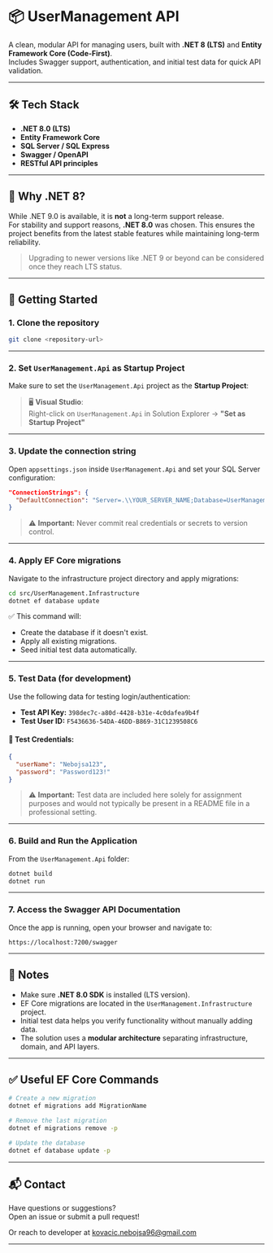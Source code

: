# 📦 UserManagement API

A clean, modular API for managing users, built with **.NET 8 (LTS)** and **Entity Framework Core (Code-First)**.  
Includes Swagger support, authentication, and initial test data for quick API validation.

---

## 🛠️ Tech Stack

- **.NET 8.0 (LTS)**
- **Entity Framework Core**
- **SQL Server / SQL Express**
- **Swagger / OpenAPI**
- **RESTful API principles**

---

## 📌 Why .NET 8?

While .NET 9.0 is available, it is **not** a long-term support release.  
For stability and support reasons, **.NET 8.0** was chosen. This ensures the project benefits from the latest stable features while maintaining long-term reliability.

> Upgrading to newer versions like .NET 9 or beyond can be considered once they reach LTS status.

---

## 🚀 Getting Started

### 1. Clone the repository

```bash
git clone <repository-url>
```

---

### 2. Set `UserManagement.Api` as Startup Project

Make sure to set the `UserManagement.Api` project as the **Startup Project**:

> 🖥️ **Visual Studio**:  
> Right-click on `UserManagement.Api` in Solution Explorer → **"Set as Startup Project"**

---

### 3. Update the connection string

Open `appsettings.json` inside `UserManagement.Api` and set your SQL Server configuration:

```json
"ConnectionStrings": {
  "DefaultConnection": "Server=.\\YOUR_SERVER_NAME;Database=UserManagementDb;Trusted_Connection=True;TrustServerCertificate=true;"
}
```
> ⚠️ **Important:** Never commit real credentials or secrets to version control.

---

### 4. Apply EF Core migrations

Navigate to the infrastructure project directory and apply migrations:

```bash
cd src/UserManagement.Infrastructure
dotnet ef database update
```

✅ This command will:
- Create the database if it doesn't exist.
- Apply all existing migrations.
- Seed initial test data automatically.

---

### 5. Test Data (for development)

Use the following data for testing login/authentication:

- **Test API Key:** `398dec7c-a80d-4428-b31e-4c0dafea9b4f`  
- **Test User ID:** `F5436636-54DA-46DD-B869-31C1239508C6`

#### 🔐 Test Credentials: 

```json
{
  "userName": "Nebojsa123",
  "password": "Password123!"
}
```
> ⚠️ **Important:** Test data are included here solely for assignment purposes and would not typically be present in a README file in a professional setting.
---

### 6. Build and Run the Application

From the `UserManagement.Api` folder:

```bash
dotnet build
dotnet run
```

---

### 7. Access the Swagger API Documentation

Once the app is running, open your browser and navigate to:

```
https://localhost:7200/swagger
```

---

## 📎 Notes

- Make sure **.NET 8.0 SDK** is installed (LTS version).
- EF Core migrations are located in the `UserManagement.Infrastructure` project.
- Initial test data helps you verify functionality without manually adding data.
- The solution uses a **modular architecture** separating infrastructure, domain, and API layers.

---

## ✅ Useful EF Core Commands

```bash
# Create a new migration
dotnet ef migrations add MigrationName

# Remove the last migration
dotnet ef migrations remove -p

# Update the database
dotnet ef database update -p
```

---

## 📬 Contact

Have questions or suggestions?  
Open an issue or submit a pull request!

Or reach to developer at kovacic.nebojsa96@gmail.com

---
